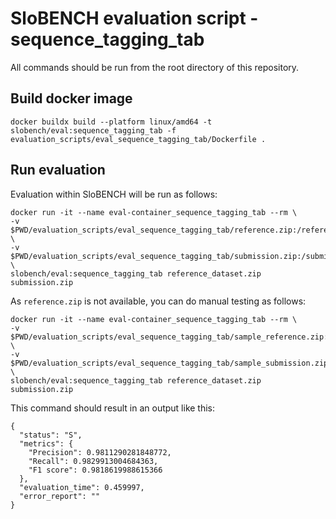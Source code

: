 # SloBENCH evaluation script - sequence_tagging_tab

All commands should be run from the root directory of this repository.

## Build docker image 
```
docker buildx build --platform linux/amd64 -t slobench/eval:sequence_tagging_tab -f evaluation_scripts/eval_sequence_tagging_tab/Dockerfile .
```

## Run evaluation 

Evaluation within SloBENCH will be run as follows:

```
docker run -it --name eval-container_sequence_tagging_tab --rm \
-v $PWD/evaluation_scripts/eval_sequence_tagging_tab/reference.zip:/reference_dataset.zip \
-v $PWD/evaluation_scripts/eval_sequence_tagging_tab/submission.zip:/submission.zip \
slobench/eval:sequence_tagging_tab reference_dataset.zip submission.zip
```

As `reference.zip` is not available, you can do manual testing as follows:


```
docker run -it --name eval-container_sequence_tagging_tab --rm \
-v $PWD/evaluation_scripts/eval_sequence_tagging_tab/sample_reference.zip:/reference_dataset.zip \
-v $PWD/evaluation_scripts/eval_sequence_tagging_tab/sample_submission.zip:/submission.zip \
slobench/eval:sequence_tagging_tab reference_dataset.zip submission.zip
```

This command should result in an output like this:


```
{
  "status": "S",
  "metrics": {
    "Precision": 0.9811290281848772,
    "Recall": 0.9829913004684363,
    "F1 score": 0.9818619988615366
  },
  "evaluation_time": 0.459997,
  "error_report": ""
}
```
